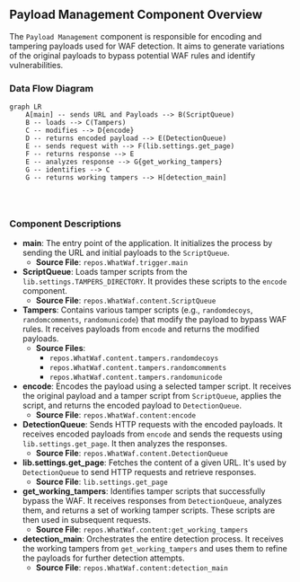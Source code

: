 ## Payload Management Component Overview

The `Payload Management` component is responsible for encoding and tampering payloads used for WAF detection. It aims to generate variations of the original payloads to bypass potential WAF rules and identify vulnerabilities.

### Data Flow Diagram

```mermaid
graph LR
    A[main] -- sends URL and Payloads --> B(ScriptQueue)
    B -- loads --> C(Tampers)
    C -- modifies --> D{encode}
    D -- returns encoded payload --> E(DetectionQueue)
    E -- sends request with --> F(lib.settings.get_page)
    F -- returns response --> E
    E -- analyzes response --> G{get_working_tampers}
    G -- identifies --> C
    G -- returns working tampers --> H[detection_main]




```

### Component Descriptions

*   **main**: The entry point of the application. It initializes the process by sending the URL and initial payloads to the `ScriptQueue`.
    *   **Source File**: `repos.WhatWaf.trigger.main`
*   **ScriptQueue**: Loads tamper scripts from the `lib.settings.TAMPERS_DIRECTORY`. It provides these scripts to the `encode` component.
    *   **Source File**: `repos.WhatWaf.content.ScriptQueue`
*   **Tampers**: Contains various tamper scripts (e.g., `randomdecoys`, `randomcomments`, `randomunicode`) that modify the payload to bypass WAF rules. It receives payloads from `encode` and returns the modified payloads.
    *   **Source Files**:
        *   `repos.WhatWaf.content.tampers.randomdecoys`
        *   `repos.WhatWaf.content.tampers.randomcomments`
        *   `repos.WhatWaf.content.tampers.randomunicode`
*   **encode**: Encodes the payload using a selected tamper script. It receives the original payload and a tamper script from `ScriptQueue`, applies the script, and returns the encoded payload to `DetectionQueue`.
    *   **Source File**: `repos.WhatWaf.content:encode`
*   **DetectionQueue**: Sends HTTP requests with the encoded payloads. It receives encoded payloads from `encode` and sends the requests using `lib.settings.get_page`. It then analyzes the responses.
    *   **Source File**: `repos.WhatWaf.content.DetectionQueue`
*   **lib.settings.get_page**: Fetches the content of a given URL. It's used by `DetectionQueue` to send HTTP requests and retrieve responses.
    *   **Source File**: `lib.settings.get_page`
*   **get_working_tampers**: Identifies tamper scripts that successfully bypass the WAF. It receives responses from `DetectionQueue`, analyzes them, and returns a set of working tamper scripts. These scripts are then used in subsequent requests.
    *   **Source File**: `repos.WhatWaf.content:get_working_tampers`
*   **detection_main**: Orchestrates the entire detection process. It receives the working tampers from `get_working_tampers` and uses them to refine the payloads for further detection attempts.
    *   **Source File**: `repos.WhatWaf.content:detection_main`